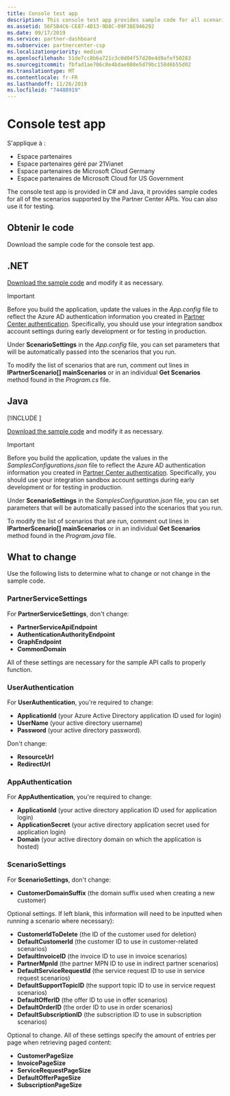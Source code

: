 ```yaml
---
title: Console test app
description: This console test app provides sample code for all scenarios supported by the Partner Center APIs. You can also use it for testing.
ms.assetid: 56F5B4C6-CE87-4D13-9D8C-09F38E946292
ms.date: 09/17/2019
ms.service: partner-dashboard
ms.subservice: partnercenter-csp
ms.localizationpriority: medium
ms.openlocfilehash: 51de7cc8b6a721c3c0d04f57d20e4d9afef50283
ms.sourcegitcommit: fbfad1ae706c8e4bdae080e5d79bc158d6b55d02
ms.translationtype: MT
ms.contentlocale: fr-FR
ms.lasthandoff: 11/26/2019
ms.locfileid: "74488919"
---
```

# <a name="console-test-app"></a>Console test app

S'applique à :

- Espace partenaires
- Espace partenaires géré par 21Vianet
- Espace partenaires de Microsoft Cloud Germany
- Espace partenaires de Microsoft Cloud for US Government

The console test app is provided in C# and Java, it provides sample codes for all of the scenarios supported by the Partner Center APIs. You can also use it for testing.

## <a name="get-the-code"></a>Obtenir le code

Download the sample code for the console test app.

## <a name="net"></a>.NET

[Download the sample code](http://go.microsoft.com/fwlink/p/?LinkId=746682) and modify it as necessary.

> [!IMPORTANT]
> Before you build the application, update the values in the *App.config* file to reflect the Azure AD authentication information you created in [Partner Center authentication](partner-center-authentication.md). Specifically, you should use your integration sandbox account settings during early development or for testing in production.

Under **ScenarioSettings** in the *App.config* file, you can set parameters that will be automatically passed into the scenarios that you run.

To modify the list of scenarios that are run, comment out lines in **IPartnerScenario\[\] mainScenarios** or in an individual **Get Scenarios** method found in the *Program.cs* file.

## <a name="java"></a>Java

[!INCLUDE [<Partner Center Java SDK support details>](<../includes/java-sdk-support.md>)]

[Download the sample code](http://go.microsoft.com/fwlink/p/?LinkId=2026887) and modify it as necessary.

> [!IMPORTANT]
> Before you build the application, update the values in the *SamplesConfigurations.json* file to reflect the Azure AD authentication information you created in [Partner Center authentication](partner-center-authentication.md). Specifically, you should use your integration sandbox account settings during early development or for testing in production.

Under **ScenarioSettings** in the *SamplesConfiguration.json* file, you can set parameters that will be automatically passed into the scenarios that you run.

To modify the list of scenarios that are run, comment out lines in **IPartnerScenario\[\] mainScenarios** or in an individual **Get Scenarios** method found in the *Program.java* file.

## <a name="what-to-change"></a>What to change

Use the following lists to determine what to change or not change in the sample code.

### <a name="partnerservicesettings"></a>PartnerServiceSettings

For **PartnerServiceSettings**, don't change:

- **PartnerServiceApiEndpoint**
- **AuthenticationAuthorityEndpoint**
- **GraphEndpoint**
- **CommonDomain**

All of these settings are necessary for the sample API calls to properly function.

### <a name="userauthentication"></a>UserAuthentication

For **UserAuthentication**, you're required to change:

- **ApplicationId** (your Azure Active Directory application ID used for login)
- **UserName** (your active directory username)
- **Password** (your active directory password).

Don't change:

- **ResourceUrl**
- **RedirectUrl**

### <a name="appauthentication"></a>AppAuthentication

For **AppAuthentication**, you're required to change:

- **ApplicationId** (your active directory application ID used for application login)
- **ApplicationSecret** (your active directory application secret used for application login)
- **Domain** (your active directory domain on which the application is hosted)

### <a name="scenariosettings"></a>ScenarioSettings

For **ScenarioSettings**, don't change:

- **CustomerDomainSuffix** (the domain suffix used when creating a new customer)

Optional settings. If left blank, this information will need to be inputted when running a scenario where necessary):

- **CustomerIdToDelete** (the ID of the customer used for deletion)
- **DefaultCustomerId** (the customer ID to use in customer-related scenarios)
- **DefaultInvoiceID** (the invoice ID to use in invoice scenarios)
- **PartnerMpnId** (the partner MPN ID to use in indirect partner scenarios)
- **DefaultServiceRequestId** (the service request ID to use in service request scenarios)
- **DefaultSupportTopicID** (the support topic ID to use in service request scenarios)
- **DefaultOfferID** (the offer ID to use in offer scenarios)
- **DefaultOrderID** (the order ID to use in order scenarios)
- **DefaultSubscriptionID** (the subscription ID to use in subscription scenarios)

Optional to change. All of these settings specify the amount of entries per page when retrieving paged content:

- **CustomerPageSize**
- **InvoicePageSize**
- **ServiceRequestPageSize**
- **DefaultOfferPageSize**
- **SubscriptionPageSize**